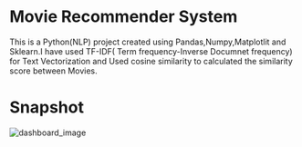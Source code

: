 # Movie Recommender System

This is a Python(NLP) project created using Pandas,Numpy,Matplotlit and Sklearn.I have used TF-IDF( Term frequency-Inverse Documnet frequency) for Text Vectorization and 
Used cosine similarity to calculated the similarity score between Movies.

# Snapshot 



![dashboard_image](https://github.com/prabal-k/Power-Bi-Road-Accident-Analysis-/assets/91243958/cc6f39ff-2b3e-4146-a987-8550225175dc)

